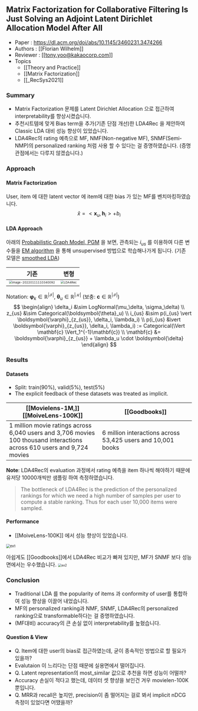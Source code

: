 ## Matrix Factorization for Collaborative Filtering Is Just Solving an Adjoint Latent Dirichlet Allocation Model After All
- Paper : https://dl.acm.org/doi/abs/10.1145/3460231.3474266
- Authors : [[Florian Wilhelm]]
- Reviewer : [[tony.yoo@kakaocorp.com]]
- Topics
	- [[Theory and Practice]]
	- [[Matrix Factorization]]
	- [[_RecSys2021]]

### Summary
* Matrix Factorization 문제를 Latent Dirichlet Allocation 으로 접근하여 interpretability를 향상시켰습니다.
* 추천시트템에 맞게 Bias term을 추가(기존 단점 개선)한 LDA4Rec 을 제안하여 Classic LDA 대비 성능 향상이 있었습니다.
* LDA4Rec의 rating 예측으로 MF, NMF(Non-negative MF), SNMF(Semi-NMP)의 personalized ranking 처럼 사용 할 수 있다는 걸 증명하였습니다. (증명 관점에서는 다루지 않겠습니다.)

### Approach
#### Matrix Factorization
User, item 에 대한 latent vector 에 item에 대한 bias 가 있는 MF를 벤치마킹하였습니다.
$$
\hat{x} = < \mathbf{x}_u , \mathbf{h}_i > + b_i
$$

#### LDA Approach
아래의 [Probabilistic Graph Model, PGM](https://en.wikipedia.org/wiki/Graphical_model) 을 보면, 관측되는 $i_{us}$ 를 이용하여 다른 변수들을 [EM algorithm](https://en.wikipedia.org/wiki/Expectation%E2%80%93maximization_algorithm) 을 통해 unsupervised 방법으로 학습해나가게 됩니다. (기존 모델은 [smoothed LDA](https://www.jmlr.org/papers/volume3/blei03a/blei03a.pdf))

| 기존                                                         | 변형                                                         |
| ------------------------------------------------------------ | ------------------------------------------------------------ |
| <img src="/Users/kakao/Library/Application Support/typora-user-images/image-20220111110340092.png" alt="image-20220111110340092" style="zoom:50%;" /> | <img src="https://github.daumkakao.com/storage/user/6543/files/409da25d-6d74-4a96-94c0-f4dc6d5b6da8" alt="LDA4Rec" style="zoom:50%;" /> |

Notation: $\boldsymbol{\varphi}_k \in \mathbb{R}^{\vert \mathcal{I} \vert}$, $\boldsymbol{\theta}_u \in \mathbb{R}^{\mathcal{\vert K \vert}}$ (보충: $\mathbf{c} \in \mathbb{R}^{\vert \mathcal{I} \vert}$)
$$
\begin{align}
\delta_i &\sim LogNormal(\mu_\delta, \sigma_\delta) \\
z_{us} &\sim Categorical(\boldsymbol{\theta}_u) \\
i_{us} &\sim p(i_{us} \vert \boldsymbol{\varphi}_{z_{us}}, \delta_i, \lambda_i) \\
p(i_{us} &\vert \boldsymbol{\varphi}_{z_{us}}, \delta_i, \lambda_i) := Categorical(\Vert \mathbf{c} \Vert_1^{-1}\mathbf{c}) \\
\mathbf{c} &= \boldsymbol{\varphi}_{z_{us}} + \lambda_u \cdot \boldsymbol{\delta}
\end{align}
$$

### Results
#### Datasets
- Split: train(90%), valid(5%), test(5%)
- The explicit feedback of these datasets was treated as implicit.

| [[Movielens-1M,]] [[MoiveLens-100K]] | [[Goodbooks]] |
| - | - |
| 1 million movie ratings across 6,040 users and 3,706 movies<br />100 thousand interactions across 610 users and 9,724 movies | 6 million interactions across 53,425 users and 10,001 books |

**Note**: LDA4Rec의 evaluation 과정에서 rating 예측을 item 하나씩 해야하기 때문에 유저당 10000개씩만 샘플링 하여 측정하였습니다.

> The bottleneck of LDA4Rec is the prediction of the personalized rankings for which we need a high number of samples per user to compute a stable ranking. Thus for each user 10,000 items were sampled.

#### Performance
- [[MoiveLens-100K]] 에서 성능 향상이 있었습니다.
<img src="https://github.daumkakao.com/storage/user/6543/files/ec9f60c2-b3cf-4b52-b871-1db5d94e036d" alt="ex1" style="zoom:67%;" />

아쉽게도 [[Goodbooks]]에서 LDA4Rec 비교가 빠져 있지만, MF가 SNMF 보다 성능 면에서는 우수했습니다.
<img src="https://github.daumkakao.com/storage/user/6543/files/602b5d76-98ce-43e5-a8a8-0820ef07e252" alt="ex2" style="zoom:60%;" />

### Conclusion
* Traditional LDA 를 the popularity of items 과 conformity of user를 통합하여 성능 향상을 이끌어 내었습니다.
* MF의 personalized ranking과 NMF, SNMF, LDA4Rec의 personalized ranking으로 transformable하다는 걸 증명하였습니다.
* (MF대비) accuracy의 큰 손실 없이 interpretability를 높혔습니다.


#### Question & View
* Q. Item에 대한 user의 bias로 접근하였는데, 굳이 종속적인 방법으로 할 필요가 있을까?
* Evalutaion 이 느리다는 단점 때문에 실용면에서 떨어집니다.
* Q. Latent representation의 most_similar 값으로 추천을 하면 성능이 어떨까?
* Accuracy 손실이 적다고 했는데, 데이터 셋 향샹을 보인건 겨우 movielen-100K 뿐입니다.
* Q. MRR과 recall은 높지만, precision이 좀 떨어지는 걸로 봐서 implicit nDCG 측정이 있었다면 어땠을까?